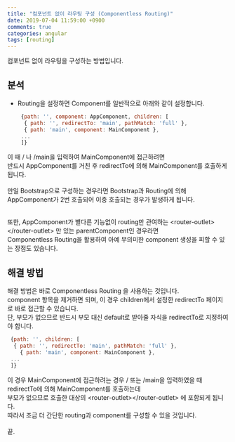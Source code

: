 ```yaml
---
title: "컴포넌트 없이 라우팅 구성 (Componentless Routing)"
date: 2019-07-04 11:59:00 +0900
comments: true
categories: angular
tags: [routing]
---
```


컴포넌트 없이 라우팅을 구성하는 방법입니다. <br>




## 분석

- Routing을 설정하면 Component를 일반적으로 아래와 같이 설정합니다.
    ```js
     {path: '', component: AppComponent, children: [
      { path: '', redirectTo: 'main', pathMatch: 'full' },
      { path: 'main', component: MainComponent },       
     ...
     ]}
    ```

이 때 / 나 /main을 입력하여 MainComponent에 접근하려면 <br>
반드시 AppComponent를 거친 후 redirectTo에 의해 MainComponent를 호출하게 됩니다. <br><br>
만일 Bootstrap으로 구성하는 경우라면 Bootstrap과 Routing에 의해 <br> 
AppComponent가 2번 호출되어 이중 호출되는 경우가 발생하게 됩니다.<br><br>

또한, AppComponent가 별다른 기능없이 routing만 관여하는 \<router-outlet>\</router-outlet> 만 있는 parentComponent인 경우라면 <br>
Componentless Routing을 활용하여 아예 무의미한 component 생성을 피할 수 있는 장점도 있습니다.<br>


## 해결 방법

해결 방법은 바로 Componentless Routing 을 사용하는 것입니다.<br>
component 항목을 제거하면 되며, 이 경우 children에서 설정한 redirectTo 페이지로 바로 접근할 수 있습니다.<br>
단, 부모가 없으므로 반드시 부모 대신 default로 받아줄 자식을 redirectTo로 지정하여야 합니다.<br>

  ```js  
   {path: '', children: [
    { path: '', redirectTo: 'main', pathMatch: 'full' },
	  { path: 'main', component: MainComponent },
   ...
   ]}
  ```

이 경우 MainComponent에 접근하려는 경우 / 또는 /main을 입력하였을 때 redirectTo에 의해 MainComponent를 호출하는데 <br>
부모가 없으므로 호출한 대상의 \<router-outlet>\</router-outlet> 에 포함되게 됩니다.<br>
따라서 조금 더 간단한 routing과 component를 구성할 수 있을 것입니다.<br>
<br>
끝.


